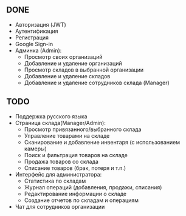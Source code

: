  ## DONE
- Авторизация (JWT)
- Аутентификация  
- Регистрация  
- Google Sign-in  
- Админка (Admin):  
  - Просмотр своих организаций  
  - Добавление и удаление организаций  
  - Просмотр складов в выбранной организации  
  - Добавление и удаление складов  
  - Добавление и удаление сотрудников склада (Manager)

## TODO
- Поддержка русского языка
- Страница склада(Manager/Admin):
  - Просмотр привязанного/выбранного склада  
  - Управление товарами на складе  
  - Сканирование и добавление инвентаря (с использованием камеры)  
  - Поиск и фильтрация товаров на складе
  - Продажа товаров со склада
  - Списание товаров (брак, потеря и т.п.)
- Интерфейс для администратора:  
  - Статистика по складам
  - Журнал операций (добавления, продажи, списания)
  - Редактирование информации о складе
  - Создание отчетов по складам и операциям
- Чат для сотрудников организации
